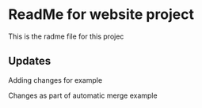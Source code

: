 # ReadMe for website project 



This is the radme file for this projec

## Updates

Adding changes for example

Changes as part of automatic merge example